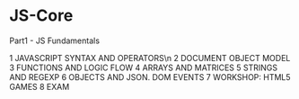 # JS-Core 

Part1 - JS Fundamentals

1 JAVASCRIPT SYNTAX AND OPERATORS\n
2 DOCUMENT OBJECT MODEL
3 FUNCTIONS AND LOGIC FLOW
4 ARRAYS AND MATRICES
5 STRINGS AND REGEXP
6 OBJECTS AND JSON. DOM EVENTS
7 WORKSHOP: HTML5 GAMES
8 EXAM
